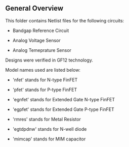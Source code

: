 ## General Overview

This folder contains Netlist files for the following circuits:

- Bandgap Reference Circuit

- Analog Voltage Sensor

- Analog Temeprature Sensor


Designs were verified in GF12 technology.

Model names used are listed below:

- 'nfet' stands for N-type FinFET

- 'pfet' stands for P-type FinFET

- 'egnfet' stands for Extended Gate N-type FinFET

- 'egpfet' stands for Extended Gate P-type FinFET

- 'rmres' stands for Metal Resistor

- 'egtdpdnw' stands for N-well diode

- 'mimcap' stands for MIM capacitor
